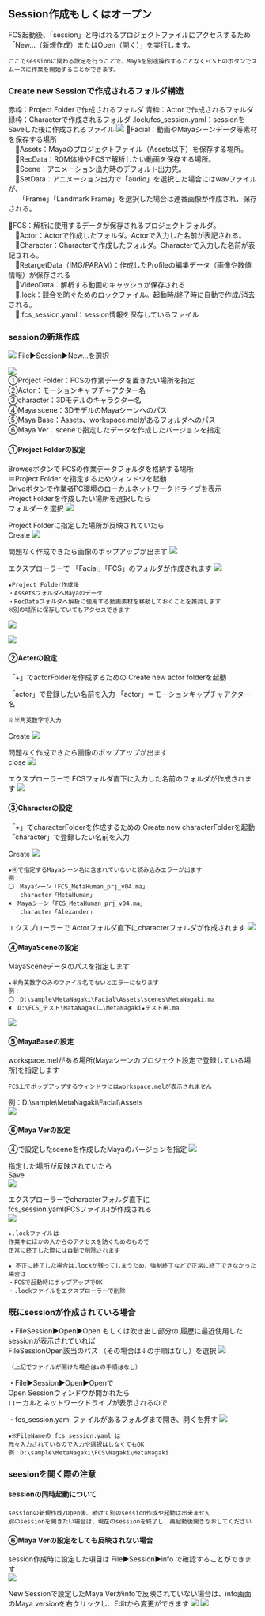 ## Session作成もしくはオープン
FCS起動後、「session」と呼ばれるプロジェクトファイルにアクセスするため
「New...（新規作成）またはOpen（開く）」を実行します。

```{note}
ここでsessionに関わる設定を行うことで、Mayaを別途操作することなくFCS上のボタンでスムーズに作業を開始することができます。
```

### Create new Sessionで作成されるフォルダ構造
赤枠：Project Folderで作成されるフォルダ
青枠：Actorで作成されるフォルダ
緑枠：Characterで作成されるフォルダ
.lock/fcs_session.yaml：sessionをSaveした後に作成されるファイル
![](images/image6.png)
📁Facial：動画やMayaシーンデータ等素材を保存する場所  
　📁Assets：Mayaのプロジェクトファイル（Assets以下）を保存する場所。  
　📁RecData：ROM体操やFCSで解析したい動画を保存する場所。  
　📁Scene：アニメーション出力時のデフォルト出力先。  
　📁SetData：アニメーション出力で「audio」を選択した場合にはwavファイルが、  
　　「Frame」「Landmark Frame」を選択した場合は連番画像が作成され、保存される。  

📁FCS：解析に使用するデータが保存されるプロジェクトフォルダ。  
　📁Actor：Actorで作成したフォルダ。Actorで入力した名前が表記される。  
　📁Character：Characterで作成したフォルダ。Characterで入力した名前が表記される。  
　📁RetargetData（IMG/PARAM）：作成したProfileの編集データ（画像や数値情報）が保存される  
　📁VideoData：解析する動画のキャッシュが保存される  
　📄.lock：競合を防ぐためのロックファイル。起動時/終了時に自動で作成/消去される。  
　📄 fcs_session.yaml：session情報を保存しているファイル

### sessionの新規作成   

![](images/S001.png)
File▶Session▶New…を選択

![](images/S002.png)  
①Project Folder：FCSの作業データを置きたい場所を指定   
②Actor：モーションキャプチャアクター名   
③character：3Dモデルのキャラクター名  
④Maya scene：3DモデルのMayaシーンへのパス  
⑤Maya Base：Assets、workspace.melがあるフォルダへのパス  
⑥Maya Ver：sceneで指定したデータを作成したバージョンを指定

#### ①Project Folderの設定

Browseボタンで
FCSの作業データフォルダを格納する場所  
＝Project Folder
を指定するためウィンドウを起動  
Driveボタンで作業者PC環境のローカルネットワークドライブを表示  
Project Folderを作成したい場所を選択したら  
フォルダーを選択
![](images/S003.png)

Project Folderに指定した場所が反映されていたら  
Create
![](images/S004.png)

問題なく作成できたら画像のポップアップが出ます
![](images/S005.png)

エクスプローラーで
「Facial」「FCS」のフォルダが作成されます
![](images/image25.png)

```{note}
★Project Folder作成後
・AssetsフォルダへMayaのデータ
・RecDataフォルダへ解析に使用する動画素材を移動しておくことを推奨します  
※別の場所に保存していてもアクセスできます
```
![](images/image13.png)

![](images/image39.png)


#### ②Acterの設定

「+」でactorFolderを作成するための
Create new actor folderを起動

「actor」で登録したい名前を入力
「actor」＝モーションキャプチャアクター名  

```{warning}
※半角英数字で入力
```

Create
![](images/S006.png)

問題なく作成できたら画像のポップアップが出ます  
close
![](images/S007.png)

エクスプローラーで
FCSフォルダ直下に入力した名前のフォルダが作成されます
![](images/image29.png)


#### ③Characterの設定

「+」でcharacterFolderを作成するための
Create new characterFolderを起動
「character」で登録したい名前を入力

Create
![](images/S008.png)

```{warning}
★④で指定するMayaシーン名に含まれていないと読み込みエラーが出ます  
例：  
〇　Mayaシーン「FCS_MetaHuman_prj_v04.ma」  
　　character「MetaHuman」  
✖　Mayaシーン「FCS_MetaHuman_prj_v04.ma」  
　　character「Alexander」
```

エクスプローラーで
Actorフォルダ直下にcharacterフォルダが作成されます
![](images/image23.png)


#### ④MayaSceneの設定

MayaSceneデータのパスを指定します

```{warning}
★半角英数字のみのファイル名でないとエラーになります  
例：  
〇　D:\sample\MetaNagaki\Facial\Assets\scenes\MetaNagaki.ma  
✖　D:\FCS_テスト\MataNagaki…\MetaNagaki★テスト用.ma  
```
![](images/S009.png)


#### ⑤MayaBaseの設定

workspace.melがある場所(Mayaシーンのプロジェクト設定で登録している場所)を指定します  
```{warning}
FCS上でポップアップするウィンドウにはworkspace.melが表示されません  
```
例：D:\sample\MetaNagaki\Facial\Assets  
![](images/S010.png)


#### ⑥Maya Verの設定

④で設定したsceneを作成したMayaのバージョンを指定
![](images/S011.png)

指定した場所が反映されていたら  
Save  
![](images/S012.png)


エクスプローラーでcharacterフォルダ直下に  
fcs_session.yaml(FCSファイル)が作成される  
![](images/image30.png)

```{note}
★.lockファイルは
作業中にほかの人からのアクセスを防ぐためのもので
正常に終了した際には自動で削除されます
```

```{note}
★ 不正に終了した場合は.lockが残ってしまうため、強制終了などで正常に終了できなかった場合は  
・FCSで起動時にポップアップでOK  
・.lockファイルをエクスプローラーで削除
```

### 既にsessionが作成されている場合

・FileSession▶Open▶Open
もしくは吹き出し部分の 履歴に最近使用したsessionが表示されていれば  
FileSessionOpen該当のパス （その場合は↓の手順はなし）を選択
![](images/image24.png)

```{note}
（上記でファイルが開けた場合は↓の手順はなし）
```

・File▶Session▶Open▶Openで  
Open Sessionウィンドウが開かれたら  
ローカルとネットワークドライブが表示されるので  

・fcs_session.yaml ファイルがあるフォルダまで開き、開くを押す
![](images/S013.png)

```{note}
★※FileNameの fcs_session.yaml は 
元々入力されているので入力や選択はしなくてもOK  
例：D:\sample\MetaNagaki\FCS\Nagaki\MetaNagaki
```

### seesionを開く際の注意

#### sessionの同時起動について

```{warning}
sessionの新規作成/Open後、続けて別のsession作成や起動は出来ません  
別のsessionを開きたい場合は、現在のsessionを終了し、再起動後開きなおしてください
```

#### ⑥Maya Verの設定をしても反映されない場合

session作成時に設定した項目は File▶Session▶info で確認することができます  
![](images/S014.png)

New Sessionで設定したMaya Verがinfoで反映されていない場合は、info画面のMaya versionを右クリックし、Editから変更ができます
![](images/S015.png)
![](images/S016.png)
